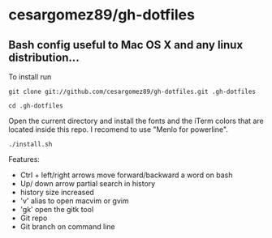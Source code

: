 # cesargomez89/gh-dotfiles
## Bash config useful to Mac OS X and any linux distribution...

To install run

 `git clone git://github.com/cesargomez89/gh-dotfiles.git .gh-dotfiles`

 `cd .gh-dotfiles`

Open the current directory and install the fonts and the iTerm colors that are located inside this repo.
I recomend to use "Menlo for powerline".

 `./install.sh`

Features:

*   Ctrl + left/right arrows move forward/backward a word on bash
*   Up/ down arrow partial search in history
*   history size increased
*   'v' alias to open macvim or gvim
*   'gk' open the gitk tool
*   Git repo
*   Git branch on command line
